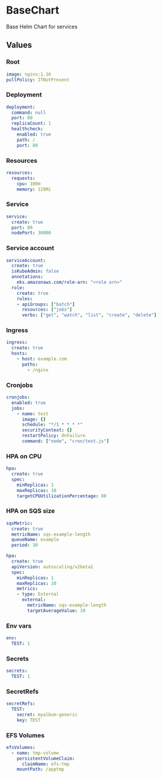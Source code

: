# BaseChart
Base Helm Chart for services

## Values

### Root
```YAML
image: nginx:1.16
pullPolicy: IfNotPresent
```

### Deployment
```YAML
deployment:
  command: null
  port: 80
  replicaCount: 1
  healthcheck:
    enabled: true
    path: /
    port: 80
```

### Resources
```YAML
resources:
  requests:
    cpu: 100m
    memory: 128Mi
```

### Service
```YAML
service:
  create: true
  port: 80
  nodePort: 30000
```

### Service account
```YAML
serviceAccount:
  create: true
  isKubeAdmin: false
  annotations:
    eks.amazonaws.com/role-arn: "<role arn>"
  role:
    create: true
    rules:
    - apiGroups: ["batch"]
      resources: ["jobs"]
      verbs: ["get", "watch", "list", "create", "delete"]
```

### Ingress
```YAML
ingress:
  create: true
  hosts:
    - host: example.com
      paths:
        - /nginx
```

### Cronjobs
```YAML
cronjobs:
  enabled: true
  jobs:
    - name: test
      image: {}
      schedule: "*/1 * * * *"
      securityContext: {}
      restartPolicy: OnFailure
      command: ["node", "cron/test.js"]
```

### HPA on CPU
```YAML
hpa:
  create: true
  spec:
    minReplicas: 1
    maxReplicas: 10
    targetCPUUtilizationPercentage: 80
```

### HPA on SQS size
```YAML
sqsMetric:
  create: true
  metricName: sqs-example-length
  queueName: example
  period: 30

hpa:
  create: true
  apiVersion: autoscaling/v2beta1
  spec:
    minReplicas: 1
    maxReplicas: 10
    metrics:
    - type: External
      external:
        metricName: sqs-example-length
        targetAverageValue: 10
```

### Env vars
```YAML
env:
  TEST: 1
```

### Secrets
```YAML
secrets:
  TEST: 1
```

### SecretRefs
```YAML
secretRefs:
  TEST:
    secret: myalbum-generic
    key: TEST
```

### EFS Volumes

```YAML
efsVolumes:
  - name: tmp-volume
    persistentVolumeClaim:
      claimName: efs-tmp
    mountPath: /apptmp

```

